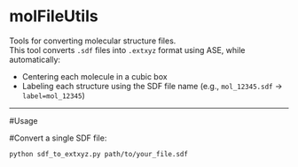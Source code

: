 # molFileUtils

Tools for converting molecular structure files.  
This tool converts `.sdf` files into `.extxyz` format using ASE, while automatically:

- Centering each molecule in a cubic box
- Labeling each structure using the SDF file name (e.g., `mol_12345.sdf` → `label=mol_12345`)

---

#Usage

#Convert a single SDF file:
```bash
python sdf_to_extxyz.py path/to/your_file.sdf
